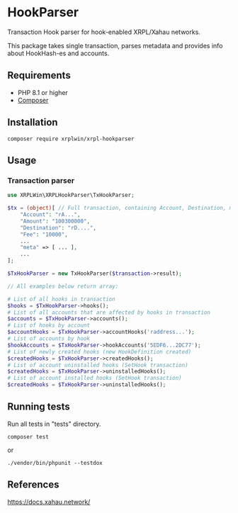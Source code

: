 # HookParser
Transaction Hook parser for hook-enabled XRPL/Xahau networks.

This package takes single transaction, parses metadata and provides info about HookHash-es and accounts.


## Requirements
- PHP 8.1 or higher
- [Composer](https://getcomposer.org/)

## Installation
```
composer require xrplwin/xrpl-hookparser
```

## Usage

### Transaction parser

```PHP
use XRPLWin\XRPLHookParser\TxHookParser;

$tx = (object)[ // Full transaction, containing Account, Destination, meta, ...)
    "Account": "rA...",
    "Amount": "100300000",
    "Destination": "rD....",
    "Fee": "10000",
    ...
    "meta" => [ ... ],
    ...
];

$TxHookParser = new TxHookParser($transaction->result);

// All examples below return array:

# List of all hooks in transaction
$hooks = $TxHookParser->hooks();
# List of all accounts that are affected by hooks in transaction
$accounts = $TxHookParser->accounts();
# List of hooks by account
$accountHooks = $TxHookParser->accountHooks('raddress...');
# List of accounts by hook
$hookAccounts = $TxHookParser->hookAccounts('5EDF6...2DC77');
# List of newly created hooks (new HookDefinition created)
$createdHooks = $TxHookParser->createdHooks();
# List of account uninstalled hooks (SetHook transaction)
$createdHooks = $TxHookParser->uninstalledHooks();
# List of account installed hooks (SetHook transaction)
$createdHooks = $TxHookParser->uninstalledHooks();
```

## Running tests
Run all tests in "tests" directory.
```
composer test
```
or
```
./vendor/bin/phpunit --testdox
```

## References

https://docs.xahau.network/